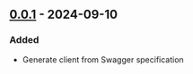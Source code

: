 ## [0.0.1] - 2024-09-10
### Added
- Generate client from Swagger specification

[0.0.1]: https://github.com/LahaLuhem/setmore_client/releases/tag/0.0.1